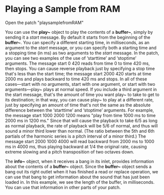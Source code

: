 # Playing a Sample from RAM

Open the patch "playsamplefromRAM"

You can use the **play~** object to play the contents of a **buffer~**, simply by sending it a *start* message. By default it starts from the beginning of the **buffer~**. You can specify a different starting time, in milliseconds, as an argument to the *start* message, or you can specify both a starting time and a stopping time (in ms) as two arguments to the *start* message. In the patch, you can see two examples of the use of ‘starttime’ and ‘stoptime’ arguments. The message start 0 420 reads from time 0 to time 420 ms, then stops. You can cause reverse playback just by specifying a stop time that's less than the start time; the message start 2000 420 starts at time 2000 ms and plays backward to time 420 ms and stops. In all of these cases––start with no arguments, start with one argument, or start with two arguments­­––play~ plays at normal speed. If you include a third argument in the start message, that's the amount of time you want play~ to take to get to its destination; in that way, you can cause play~ to play at a different rate, just by specifying an amount of time that's not the same as the absolute difference between the ‘starttime’ and ‘stoptime’ arguments. For example, the message start 1000 2000 1200 means "play from time 1000 ms to time 2000 ms in 1200 ms." Since that will cause the playback to take 6/5 as long as normal playback, the rate of playback will be 5/6 of normal, and thus will sound a minor third lower than normal. (The ratio between the 5th and 6th partials of the harmonic series is a pitch interval of a minor third.) The message start 2000 1000 4000 will read backward from 2000 ms to 1000 ms in 4000 ms, thus playing backward at 1/4 the original rate, causing extreme slowing and a pitch transposition of two octaves down.

The **info~** object, when it receives a bang in its inlet, provides information about the contents of a **buffer~** object. Since the **buffer~** object sends a bang out its right outlet when it has finished a read or replace operation, we can use that bang to get information about the sound that has just been loaded in. In this example, we see the length of the buffer, in milliseconds. You can use that information in other parts of your patch.
